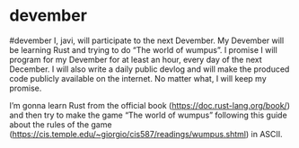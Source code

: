 # devember
#devember
I, javi, will participate to the next Devember. My Devember will be learning Rust and trying to do “The world of wumpus”. I promise I will program for my Devember for at least an hour, every day of the next December. I will also write a daily public devlog and will make the produced code publicly available on the internet. No matter what, I will keep my promise.

I’m gonna learn Rust from the official book (https://doc.rust-lang.org/book/) and then try to make the game “The world of wumpus” following this guide about the rules of the game (https://cis.temple.edu/~giorgio/cis587/readings/wumpus.shtml) in ASCII. 
